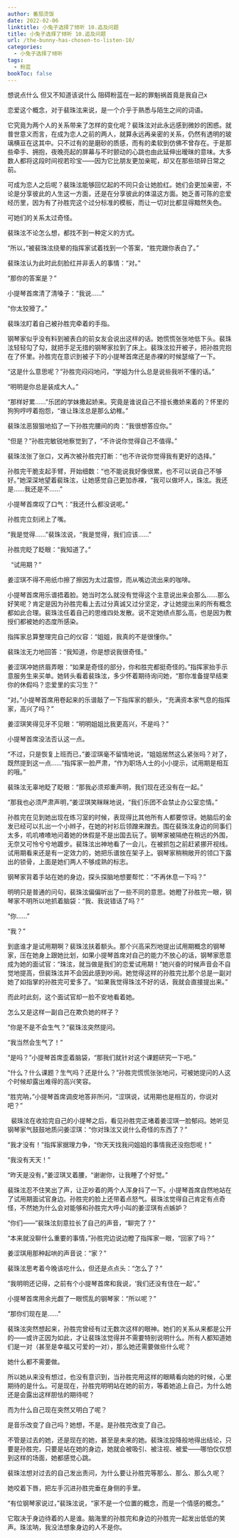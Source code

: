 ```yaml
---
author: 番茄烫饭
date: 2022-02-06
linktitle: 小兔子选择了倾听 10.追及问题
title: 小兔子选择了倾听 10.追及问题
url: /the-bunny-has-chosen-to-listen-10/
categories:
  - 小兔子选择了倾听
tags:
  - 粉蓝
bookToc: false
---
```


想说点什么
但又不知道该说什么
阻碍粉蓝在一起的罪魁祸首竟是我自己x

<!--more-->





恋爱这个概念，对于裴珠泫来说，是一个介乎于熟悉与陌生之间的词语。

它究竟为两个人的关系带来了怎样的变化呢？裴珠泫对此永远感到微妙的困惑。就普世意义而言，在成为恋人之前的两人，就算永远再亲密的关系，仍然有透明的玻璃横亘在这其中。只不过有的是磨砂的质感，而有的柔软到仿佛不曾存在。于是那些牵手、拥抱，夜晚亮起的屏幕与不时颤动的心跳也由此延伸出暧昧的意味。大多数人都将这段时间视若珍宝——因为它比朋友更加亲昵，却又在那些琐碎日常之前。

可成为恋人之后呢？裴珠泫能够回忆起的不同只会让她脸红。她们会更加亲密，不论是分享彼此的人生这一方面，还是在分享彼此的体温这方面。她乏善可陈的恋爱经历里，因为有了孙胜完这个过分标准的模板，而让一切对比都显得黯然失色。

可她们的关系太过奇怪。

裴珠泫不论怎么想，都找不到一种定义的方式。

“所以，”被裴珠泫绕晕的指挥家试着找到一个答案，“胜完跟你表白了。”

裴珠泫认为此时此刻脸红并非丢人的事情：“对。”

“那你的答案是？”

小提琴首席清了清嗓子：“我说……”
 


“你太狡猾了。”

裴珠泫盯着自己被孙胜完牵着的手指。

钢琴家似乎没有料到被表白的前女友会说出这样的话。她慌慌张张地低下头。裴珠泫轻轻勾了勾，就把手足无措的钢琴家拉到了床上。裴珠泫拉开被子，把孙胜完抱在了怀里。孙胜完在意识到被子下的小提琴首席还是赤裸的时候瑟缩了一下。

“这是什么意思呢？”孙胜完闷闷地问，“学姐为什么总是说些我听不懂的话。”

“明明是你总是装成大人。”

“那样好累……”乐团的学妹撒起娇来。究竟是谁说自己不擅长撒娇来着的？怀里的狗狗哼哼着抱怨，“谁让珠泫总是那么幼稚。”

裴珠泫恶狠狠地掐了一下孙胜完腰间的肉：“我很想答应你。”

“但是？”孙胜完敏锐地察觉到了，“不许说你觉得自己不值得。”

裴珠泫张了张口，又再次被孙胜完打断：“也不许说你觉得我有更好的选择。”

孙胜完干脆支起手臂，开始细数：“也不能说我好像很累，也不可以说自己不够好。”她深深地望着裴珠泫，让她感觉自己更加赤裸，“我可以做坏人，珠泫。我还是……我还是不……”

小提琴首席叹了口气：“我还什么都没说呢。”

孙胜完立刻闭上了嘴。

“我是觉得……”裴珠泫说，“我是觉得，我们应该……”

孙胜完眨了眨眼：“我知道了。”


 
“试用期？”

姜涩琪不得不用纸巾擦了擦因为太过震惊，而从嘴边流出来的咖啡。

小提琴首席用乐谱捂着脸。她当时怎么就没有觉得这个主意说出来会那么……那么好笑呢？肯定是因为孙胜完看上去过分真诚又过分坚定，才让她提出来的所有概念都如此合理。裴珠泫任着自己的思维四处发散。说不定她绩点那么高，也是因为教授们都被她的态度所感染。

指挥家总算整理完自己的仪容：“姐姐，我真的不是很懂你。”

裴珠泫无力地回答：“我知道，你是想说我很奇怪。”

姜涩琪冲她挤眉弄眼：“如果是奇怪的部分，你和胜完都挺奇怪的。”指挥家抬手示意服务生来买单。她转头看着裴珠泫，多少怀着期待询问她，“那你准备提早结束你的休假吗？恋爱里的实习生？”

“对。”小提琴首席用卷起来的乐谱敲了一下指挥家的额头，“充满资本家气息的指挥家，高兴了吗？”

姜涩琪笑得见牙不见眼：“明明姐姐比我更高兴，不是吗？”

小提琴首席没法否认这一点。

“不过，只是恢复上班而已，”姜涩琪毫不留情地说，“姐姐居然这么紧张吗？对了，既然提到这一点……”指挥家一脸严肃，“作为职场人士的小小提示，试用期是相互的哦。”

裴珠泫无辜地眨了眨眼：“那我必须郑重声明，我们现在还没有在一起。”

“那我也必须严肃声明，”姜涩琪笑眯眯地说，“我们乐团不会禁止办公室恋情。”

孙胜完在见到她出现在练习室的时候，表现得比其他所有人都要惊讶。她脑后的金发已经可以扎出一个小辫子，在她的衬衫后领蹭来蹭去。围在裴珠泫身边的同事们太多，叽叽喳喳地问着她的休假是不是出国去玩了。钢琴家被隔绝在稍远的外围，无奈又可怜兮兮地踱步。裴珠泫出神地看了一会儿，在被抓包之前赶紧挪开视线。试用期看来还是有一定效力的，她把乐谱放在架子上。钢琴家稍稍敞开的领口下露出的锁骨，上面是她们两人不够成熟的标志。

钢琴家背着手站在她的身边，探头探脑地想要帮忙：“不再休息一下吗？”

明明只是普通的问句，裴珠泫偏偏听出了一些不同的意思。她瞪了孙胜完一眼，钢琴家不明所以地抓着脑袋：“我、我说错话了吗？”

“你……”

“我？”

到底谁才是试用期啊？裴珠泫扶着额头。那个兴高采烈地提出试用期概念的钢琴家，压在她身上跟她比划，如果小提琴首席对自己的能力不放心的话，钢琴家愿意成为她的面试官：“珠泫，就当做是我们的恋爱试用期！”她兴奋的时候声音会不自觉地提高，但裴珠泫并不会因此感到吵闹。她觉得这样的孙胜完比那个总是一副对她了如指掌的孙胜完可爱多了。“如果我觉得珠泫不好的话，我就会直接提出来。”

而此时此刻，这个面试官却一脸不安地看着她。

怎么又是这样一副自己在欺负她的样子？

“你是不是不会生气？”裴珠泫突然提问。

“我当然会生气了！”

“是吗？”小提琴首席歪着脑袋，“那我们就针对这个课题研究一下吧。”

“什么？什么课题？生气吗？还是什么？”孙胜完慌慌张张地问，可被她提问的人这个时候却露出难得的高兴笑容。

“胜完呐，”小提琴首席调皮地答非所问，“涩琪说，试用期也是相互的，你说对吧？”


 
裴珠泫在收拾完自己的小提琴之后，看见孙胜完正堵着姜涩琪一脸郁闷。她听见钢琴家气鼓鼓地质问姜涩琪：“你对珠泫又说什么奇怪的东西了？”

“我才没有！”指挥家据理力争，“你天天找我问姐姐的事情我还没抱怨呢！”

“我没有天天！”

“昨天是没有，”姜涩琪叉着腰，“谢谢你，让我睡了个好觉。”

裴珠泫忍不住笑出了声，让正吵着的两个人浑身抖了一下。小提琴首席自然地站在了试用期面试官身边。孙胜完的脸上还带着点怒气。裴珠泫觉得自己肯定有点奇怪，不然她为什么会对能够和孙胜完大呼小叫的姜涩琪有点嫉妒？

“你们——”裴珠泫刻意拉长了自己的声音，“聊完了？”

“本来就没聊什么重要的事情，”孙胜完边说边瞪了指挥家一眼，“回家了吗？”

姜涩琪用那种起哄的声音说：“家？”

裴珠泫思考着今晚该吃什么，但还是点点头：“怎么了？”

“我明明还记得，之前有个小提琴首席和我说，‘我们还没有住在一起’。”

小提琴首席用余光觑了一眼慌乱的钢琴家：“所以呢？”

“那你们现在是……”
 


裴珠泫突然想起来，孙胜完曾经有过无数次这样的眼神。她们的关系从来都是公开的——或许正因为如此，才让裴珠泫觉得并不需要特别说明什么。所有人都知道她们是一对（甚至是幸福又可爱的一对），那么她还需要做些什么呢？

她什么都不需要做。

所以她从来没有想过，也没有意识到，当孙胜完用这样的眼睛看向她的时候，心里期待的是什么。可是现在，孙胜完明明站在她的前方，等着她追上自己，为什么她还是会露出这样胆怯的期待呢？

而为什么自己现在突然又明白了呢？

是音乐改变了自己吗？她想，不是。是孙胜完改变了自己。

不管是过去的她，还是现在的她，甚至是未来的她。裴珠泫投降般地得出结论，只要是孙胜完，只要是站在她的身边，她就会被吸引、被注视、被爱——哪怕仅仅想到这样的场面，她都感觉心跳。

裴珠泫想对过去的自己发出责问，为什么要让孙胜完等那么、那么、那么久呢？
 


她咬着下唇，把左手沉进孙胜完垂在身侧的手里。

“有位钢琴家说过，”裴珠泫说，“家不是一个位置的概念，而是一个情感的概念。”
 


它取决于身边待着的人是谁。脑海里的孙胜完和身边的孙胜完一起发出低低的笑声。珠泫呐，我没法想象身边的人不是你。
